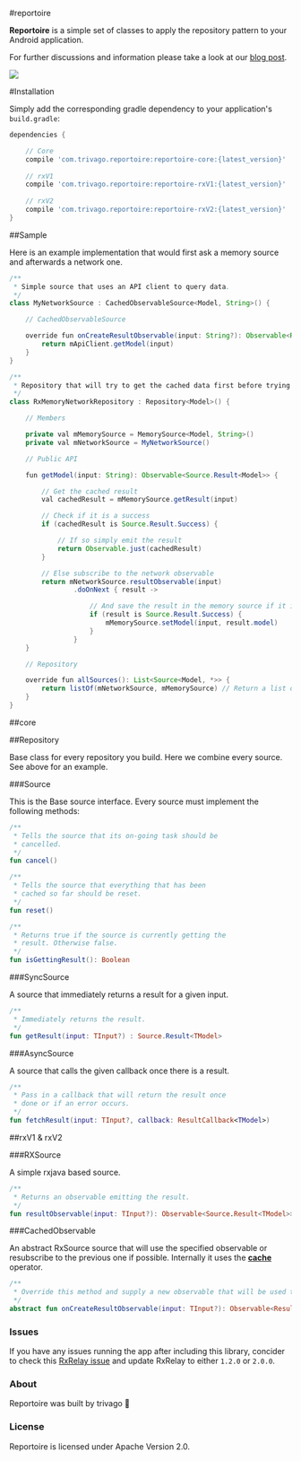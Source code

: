 #reportoire

**Reportoire** is a simple set of classes to apply the repository pattern to your Android application.

For further discussions and information please take a look at our [blog post]().

![](https://travis-ci.org/trivago/reportoire.svg?branch=master)

#Installation

Simply add the corresponding gradle dependency to your application's `build.gradle`:

```groovy
dependencies {

    // Core
    compile 'com.trivago.reportoire:reportoire-core:{latest_version}'
    
    // rxV1
    compile 'com.trivago.reportoire:reportoire-rxV1:{latest_version}'
    
    // rxV2
    compile 'com.trivago.reportoire:reportoire-rxV2:{latest_version}'
}
```

##Sample

Here is an example implementation that would first ask a memory source and afterwards a network one.

```java
/**
 * Simple source that uses an API client to query data.
 */
class MyNetworkSource : CachedObservableSource<Model, String>() {

    // CachedObservableSource

    override fun onCreateResultObservable(input: String?): Observable<Result<Model>> {
        return mApiClient.getModel(input)
    }
}

/**
 * Repository that will try to get the cached data first before trying a network request.
 */
class RxMemoryNetworkRepository : Repository<Model>() {

    // Members

    private val mMemorySource = MemorySource<Model, String>()
    private val mNetworkSource = MyNetworkSource()

    // Public API

    fun getModel(input: String): Observable<Source.Result<Model>> {

        // Get the cached result
        val cachedResult = mMemorySource.getResult(input)

        // Check if it is a success
        if (cachedResult is Source.Result.Success) {

            // If so simply emit the result
            return Observable.just(cachedResult)
        }

        // Else subscribe to the network observable
        return mNetworkSource.resultObservable(input)
                .doOnNext { result ->

                    // And save the result in the memory source if it is a success
                    if (result is Source.Result.Success) {
                        mMemorySource.setModel(input, result.model)
                    }
                }
    }

    // Repository

    override fun allSources(): List<Source<Model, *>> {
        return listOf(mNetworkSource, mMemorySource) // Return a list of the used sources
    }
}
```
 
##core

##Repository

Base class for every repository you build. Here we combine every source. See above for an example.

###Source

This is the Base source interface. Every source must implement the following methods:

```kotlin
/**
 * Tells the source that its on-going task should be
 * cancelled.
 */
fun cancel()

/**
 * Tells the source that everything that has been 
 * cached so far should be reset.
 */
fun reset()

/**
 * Returns true if the source is currently getting the
 * result. Otherwise false.
 */
fun isGettingResult(): Boolean
```

###SyncSource

A source that immediately returns a result for a given input.

```kotlin
/**
 * Immediately returns the result.
 */
fun getResult(input: TInput?) : Source.Result<TModel>
```

###AsyncSource

A source that calls the given callback once there is a result.

```kotlin
/**
 * Pass in a callback that will return the result once
 * done or if an error occurs.
 */
fun fetchResult(input: TInput?, callback: ResultCallback<TModel>)
```

##rxV1 & rxV2

###RXSource

A simple rxjava based source.
 
```kotlin 
/**
 * Returns an observable emitting the result. 
 */
fun resultObservable(input: TInput?): Observable<Source.Result<TModel>>
```

###CachedObservable

An abstract RxSource source that will use the specified observable or resubscribe to the previous one if possible. Internally it uses the [**cache**](http://reactivex.io/documentation/operators/replay.html) operator.

```kotlin 
/**
 * Override this method and supply a new observable that will be used to fetch the result.
 */
abstract fun onCreateResultObservable(input: TInput?): Observable<Result<TModel>>
```
### Issues

If you have any issues running the app after including this library, concider to check this [RxRelay issue](https://github.com/JakeWharton/RxRelay/issues/13) and update RxRelay to either `1.2.0` or `2.0.0`.

### About

Reportoire was built by trivago 🏨

### License

Reportoire is licensed under Apache Version 2.0.
